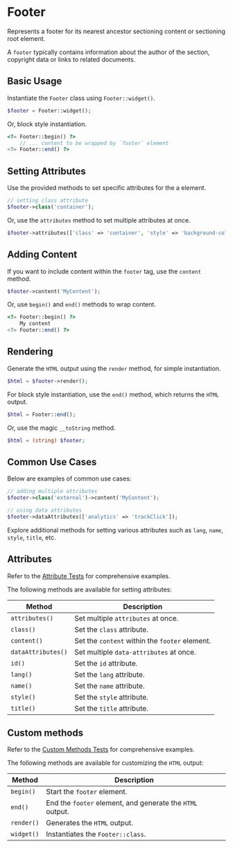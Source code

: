 # Footer

Represents a footer for its nearest ancestor sectioning content or sectioning root element.

A `footer` typically contains information about the author of the section, copyright data or links to related documents.

## Basic Usage

Instantiate the `Footer` class using `Footer::widget()`.

```php
$footer = Footer::widget();
```

Or, block style instantiation.

```php
<?= Footer::begin() ?>
    // ... content to be wrapped by `footer` element
<?= Footer::end() ?>
```

## Setting Attributes

Use the provided methods to set specific attributes for the a element.

```php
// setting class attribute
$footer->class('container');
```

Or, use the `attributes` method to set multiple attributes at once.

```php
$footer->attributes(['class' => 'container', 'style' => 'background-color: #eee;']);
```

## Adding Content

If you want to include content within the `footer` tag, use the `content` method.

```php
$footer->content('MyContent');
```

Or, use `begin()` and `end()` methods to wrap content.

```php
<?= Footer::begin() ?>
    My content
<?= Footer::end() ?>
```

## Rendering

Generate the `HTML` output using the `render` method, for simple instantiation. 

```php
$html = $footer->render();
```

For block style instantiation, use the `end()` method, which returns the `HTML` output.

```php
$html = Footer::end();
```

Or, use the magic `__toString` method.

```php
$html = (string) $footer;
```

## Common Use Cases

Below are examples of common use cases:

```php
// adding multiple attributes
$footer->class('external')->content('MyContent');

// using data attributes
$footer->dataAttributes(['analytics' => 'trackClick']);
```

Explore additional methods for setting various attributes such as `lang`, `name`, `style`, `title`, etc.

## Attributes

Refer to the [Attribute Tests](https://github.com/php-forge/html/blob/main/tests/Footer/AttributeTest.php) for
comprehensive examples.

The following methods are available for setting attributes:

| Method            | Description                                                                                      |
| ----------------- | ------------------------------------------------------------------------------------------------ |
| `attributes()`    | Set multiple `attributes` at once.                                                               |
| `class()`         | Set the `class` attribute.                                                                       |
| `content()`       | Set the `content` within the `footer` element.                                                   |
| `dataAttributes()`| Set multiple `data-attributes` at once.                                                          |
| `id()`            | Set the `id` attribute.                                                                          |
| `lang()`          | Set the `lang` attribute.                                                                        |
| `name()`          | Set the `name` attribute.                                                                        |
| `style()`         | Set the `style` attribute.                                                                       |
| `title()`         | Set the `title` attribute.                                                                       |

## Custom methods

Refer to the [Custom Methods Tests](https://github.com/php-forge/html/blob/main/tests/Footer/CustomMethodTest.php) for
comprehensive examples.

The following methods are available for customizing the `HTML` output:

| Method    | Description                                                                                              |
| --------- | -------------------------------------------------------------------------------------------------------- |
| `begin() `| Start the `footer` element.                                                                              |
| `end()`   | End the `footer` element, and generate the `HTML` output.                                                |
| `render()`| Generates the `HTML` output.                                                                             |
| `widget()`| Instantiates the `Footer::class`.                                                                        |
